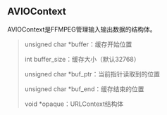 ## AVIOContext

AVIOContext是FFMPEG管理输入输出数据的结构体。

>unsigned char *buffer：缓存开始位置
>
>int buffer_size：缓存大小（默认32768）
>
>unsigned char *buf_ptr：当前指针读取到的位置
>
>unsigned char *buf_end：缓存结束的位置
>
>void *opaque：URLContext结构体

